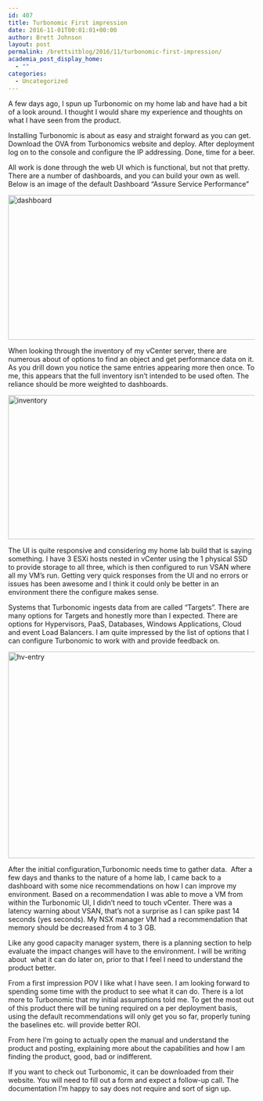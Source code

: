 ```yaml
---
id: 407
title: Turbonomic First impression
date: 2016-11-01T00:01:01+00:00
author: Brett Johnson
layout: post
permalink: /brettsitblog/2016/11/turbonomic-first-impression/
academia_post_display_home:
  - ""
categories:
  - Uncategorized
---
```

A few days ago, I spun up Turbonomic on my home lab and have had a bit of a look around. I thought I would share my experience and thoughts on what I have seen from the product.

Installing Turbonomic is about as easy and straight forward as you can get. Download the OVA from Turbonomics website and deploy. After deployment log on to the console and configure the IP addressing. Done, time for a beer.

All work is done through the web UI which is functional, but not that pretty. There are a number of dashboards, and you can build your own as well. Below is an image of the default Dashboard &#8220;Assure Service Performance&#8221;

[<img class="alignnone wp-image-409" src="https://sdbrett.com/assets/images/2016/10/Dashboard-300x172.png" alt="dashboard" width="515" height="295" srcset="https://sdbrett.com/assets/images2016/10/Dashboard-300x172.png 300w, https://sdbrett.com/assets/images2016/10/Dashboard-768x441.png 768w, https://sdbrett.com/assets/images2016/10/Dashboard-1024x588.png 1024w, https://sdbrett.com/assets/images2016/10/Dashboard-260x149.png 260w, https://sdbrett.com/assets/images2016/10/Dashboard.png 1502w" sizes="(max-width: 515px) 100vw, 515px" />](https://sdbrett.com/assets/images/2016/10/Dashboard.png)

When looking through the inventory of my vCenter server, there are numerous about of options to find an object and get performance data on it. As you drill down you notice the same entries appearing more then once. To me, this appears that the full inventory isn&#8217;t intended to be used often. The reliance should be more weighted to dashboards.

[<img class="alignnone wp-image-410" src="https://sdbrett.com/assets/images/2016/10/Inventory-300x170.png" alt="inventory" width="519" height="294" srcset="https://sdbrett.com/assets/images2016/10/Inventory-300x170.png 300w, https://sdbrett.com/assets/images2016/10/Inventory-768x434.png 768w, https://sdbrett.com/assets/images2016/10/Inventory-1024x579.png 1024w, https://sdbrett.com/assets/images2016/10/Inventory-260x147.png 260w, https://sdbrett.com/assets/images2016/10/Inventory.png 1461w" sizes="(max-width: 519px) 100vw, 519px" />](https://sdbrett.com/assets/images/2016/10/Inventory.png)

The UI is quite responsive and considering my home lab build that is saying something. I have 3 ESXi hosts nested in vCenter using the 1 physical SSD to provide storage to all three, which is then configured to run VSAN where all my VM&#8217;s run. Getting very quick responses from the UI and no errors or issues has been awesome and I think it could only be better in an environment there the configure makes sense.

Systems that Turbonomic ingests data from are called &#8220;Targets&#8221;. There are many options for Targets and honestly more than I expected. There are options for Hypervisors, PaaS, Databases, Windows Applications, Cloud and event Load Balancers. I am quite impressed by the list of options that I can configure Turbonomic to work with and provide feedback on.

[<img class="alignnone wp-image-411" src="https://sdbrett.com/assets/images/2016/10/HV-entry-300x221.png" alt="hv-entry" width="571" height="421" srcset="https://sdbrett.com/assets/images2016/10/HV-entry-300x221.png 300w, https://sdbrett.com/assets/images2016/10/HV-entry-768x565.png 768w, https://sdbrett.com/assets/images2016/10/HV-entry-260x191.png 260w, https://sdbrett.com/assets/images2016/10/HV-entry.png 811w" sizes="(max-width: 571px) 100vw, 571px" />](https://sdbrett.com/assets/images/2016/10/HV-entry.png)

After the initial configuration,Turbonomic needs time to gather data.  After a few days and thanks to the nature of a home lab, I came back to a dashboard with some nice recommendations on how I can improve my environment. Based on a recommendation I was able to move a VM from within the Turbonomic UI, I didn&#8217;t need to touch vCenter. There was a latency warning about VSAN, that&#8217;s not a surprise as I can spike past 14 seconds (yes seconds). My NSX manager VM had a recommendation that memory should be decreased from 4 to 3 GB.

Like any good capacity manager system, there is a planning section to help evaluate the impact changes will have to the environment. I will be writing about  what it can do later on, prior to that I feel I need to understand the product better.

From a first impression POV I like what I have seen. I am looking forward to spending some time with the product to see what it can do. There is a lot more to Turbonomic that my initial assumptions told me. To get the most out of this product there will be tuning required on a per deployment basis, using the default recommendations will only get you so far, properly tuning the baselines etc. will provide better ROI.

From here I&#8217;m going to actually open the manual and understand the product and posting, explaining more about the capabilities and how I am finding the product, good, bad or indifferent.

If you want to check out Turbonomic, it can be downloaded from their website. You will need to fill out a form and expect a follow-up call. The documentation I&#8217;m happy to say does not require and sort of sign up.